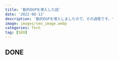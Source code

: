 ```yaml
---
title: '動的OGPを導入した話'
date: '2022-08-13'
description: '動的OGPを導入しましたので、その過程です。'
image: images/seo_image.webp
categories: Tech
tag: [SEO]
---
```


## DONE
